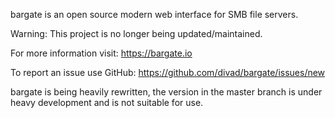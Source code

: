 bargate is an open source modern web interface for SMB file servers.

Warning: This project is no longer being updated/maintained.

For more information visit: https://bargate.io

To report an issue use GitHub: https://github.com/divad/bargate/issues/new

bargate is being heavily rewritten, the version in the master branch is under heavy development and is not suitable for use.
